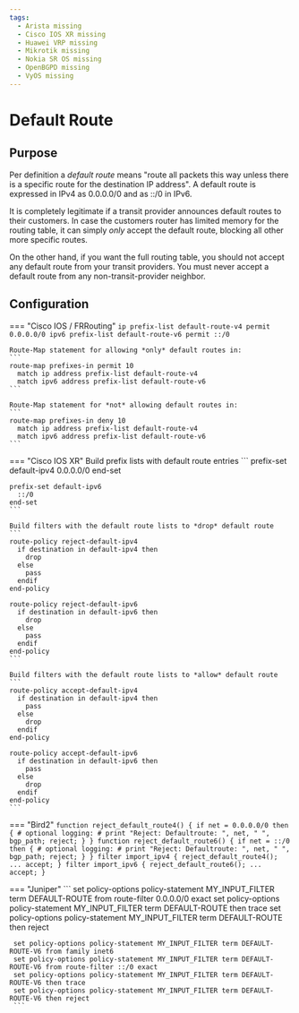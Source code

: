 ```yaml
---
tags:
  - Arista missing
  - Cisco IOS XR missing
  - Huawei VRP missing
  - Mikrotik missing
  - Nokia SR OS missing
  - OpenBGPD missing
  - VyOS missing
---
```



# Default Route

## Purpose

Per definition a *default route* means "route all packets this way unless there is a specific route for the destination IP address". A default route is expressed in IPv4 as 0.0.0.0/0 and as ::/0 in IPv6.

It is completely legitimate if a transit provider announces default routes to their customers. In case the customers router has limited memory for the routing table, it can simply *only* accept the default route, blocking all other more specific routes.

On the other hand, if you want the full routing table, you should not accept any default route from your transit providers. You must never accept a default route from any non-transit-provider neighbor.

## Configuration

=== "Cisco IOS / FRRouting"
    ```
    ip prefix-list default-route-v4 permit 0.0.0.0/0
    ipv6 prefix-list default-route-v6 permit ::/0
    ```

    Route-Map statement for allowing *only* default routes in:
    ```
    route-map prefixes-in permit 10
      match ip address prefix-list default-route-v4
      match ipv6 address prefix-list default-route-v6
    ```

    Route-Map statement for *not* allowing default routes in:
    ```
    route-map prefixes-in deny 10
      match ip address prefix-list default-route-v4
      match ipv6 address prefix-list default-route-v6
    ```

=== "Cisco IOS XR"
    Build prefix lists with default route entries
    ```
    prefix-set default-ipv4
      0.0.0.0/0
    end-set

    prefix-set default-ipv6
      ::/0
    end-set
    ```

    Build filters with the default route lists to *drop* default route
    ```
    route-policy reject-default-ipv4
      if destination in default-ipv4 then
        drop
      else
        pass
      endif
    end-policy

    route-policy reject-default-ipv6
      if destination in default-ipv6 then
        drop
      else
        pass
      endif
    end-policy
    ```

    Build filters with the default route lists to *allow* default route
    ```
    route-policy accept-default-ipv4
      if destination in default-ipv4 then
        pass
      else
        drop
      endif
    end-policy

    route-policy accept-default-ipv6
      if destination in default-ipv6 then
        pass
      else
        drop
      endif
    end-policy
    ```
    
=== "Bird2"
    ```
    function reject_default_route4()
    {
      if net = 0.0.0.0/0 then {
        # optional logging:
        # print "Reject: Defaultroute: ", net, " ", bgp_path;
        reject;
      }
    }
    function reject_default_route6()
    {
      if net = ::/0 then {
        # optional logging:
        # print "Reject: Defaultroute: ", net, " ", bgp_path;
        reject;
      }
    }
    filter import_ipv4 {
      reject_default_route4();
      ...
      accept;
    }
    filter import_ipv6 {
      reject_default_route6();
      ...
      accept;
    }
    ```

=== "Juniper"
     ```
     set policy-options policy-statement MY_INPUT_FILTER term DEFAULT-ROUTE from route-filter 0.0.0.0/0 exact
     set policy-options policy-statement MY_INPUT_FILTER term DEFAULT-ROUTE then trace
     set policy-options policy-statement MY_INPUT_FILTER term DEFAULT-ROUTE then reject
     
     set policy-options policy-statement MY_INPUT_FILTER term DEFAULT-ROUTE-V6 from family inet6
     set policy-options policy-statement MY_INPUT_FILTER term DEFAULT-ROUTE-V6 from route-filter ::/0 exact
     set policy-options policy-statement MY_INPUT_FILTER term DEFAULT-ROUTE-V6 then trace
     set policy-options policy-statement MY_INPUT_FILTER term DEFAULT-ROUTE-V6 then reject
     ```
 
